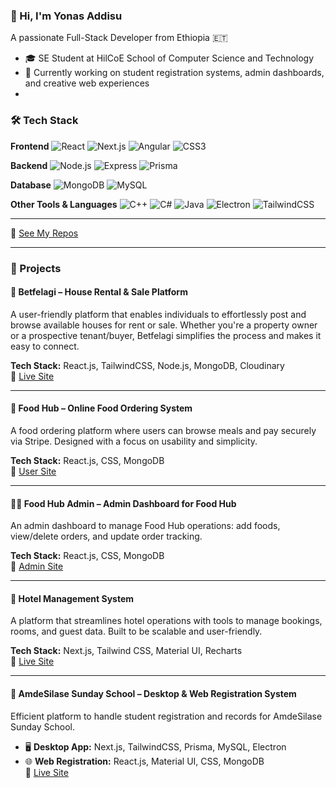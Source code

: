 ### 👋 Hi, I'm Yonas Addisu 
A passionate Full-Stack Developer from Ethiopia 🇪🇹

- 🎓 SE Student at HilCoE School of Computer Science and Technology
- 🔭 Currently working on student registration systems, admin dashboards, and creative web experiences
- 


### 🛠️ Tech Stack

**Frontend**
![React](https://img.shields.io/badge/-React-black?style=flat-square&logo=react)
![Next.js](https://img.shields.io/badge/-Next.js-black?style=flat-square&logo=next.js)
![Angular](https://img.shields.io/badge/-Angular-black?style=flat-square&logo=angular)
![CSS3](https://img.shields.io/badge/-CSS3-black?style=flat-square&logo=css3)

**Backend**
![Node.js](https://img.shields.io/badge/-Node.js-black?style=flat-square&logo=node.js)
![Express](https://img.shields.io/badge/-Express-black?style=flat-square&logo=express)
![Prisma](https://img.shields.io/badge/-Prisma-black?style=flat-square&logo=prisma)

**Database**
![MongoDB](https://img.shields.io/badge/-MongoDB-black?style=flat-square&logo=mongodb)
![MySQL](https://img.shields.io/badge/-MySQL-black?style=flat-square&logo=mysql)

**Other Tools & Languages**
![C++](https://img.shields.io/badge/-C++-black?style=flat-square&logo=c%2b%2b)
![C#](https://img.shields.io/badge/-C%23-black?style=flat-square&logo=c-sharp)
![Java](https://img.shields.io/badge/-Java-black?style=flat-square&logo=java)
![Electron](https://img.shields.io/badge/-Electron-black?style=flat-square&logo=electron)
![TailwindCSS](https://img.shields.io/badge/-TailwindCSS-black?style=flat-square&logo=tailwind-css)

---


🔗 [See My Repos](https://github.com/yoni-crypto?tab=repositories)

---

### 🚀 Projects

#### 🏡 Betfelagi – House Rental & Sale Platform
A user-friendly platform that enables individuals to effortlessly post and browse available houses for rent or sale. Whether you're a property owner or a prospective tenant/buyer, Betfelagi simplifies the process and makes it easy to connect.

**Tech Stack:** React.js, TailwindCSS, Node.js, MongoDB, Cloudinary  
🔗 [Live Site](https://betfelagi.vercel.app)

---

#### 🍔 Food Hub – Online Food Ordering System
A food ordering platform where users can browse meals and pay securely via Stripe. Designed with a focus on usability and simplicity.

**Tech Stack:** React.js, CSS, MongoDB  
🔗 [User Site](https://foodsite-fr.vercel.app)

---

#### 👨‍🍳 Food Hub Admin – Admin Dashboard for Food Hub
An admin dashboard to manage Food Hub operations: add foods, view/delete orders, and update order tracking.

**Tech Stack:** React.js, CSS, MongoDB  
🔗 [Admin Site](https://foodsite-admin.vercel.app)

---

#### 🏨 Hotel Management System
A platform that streamlines hotel operations with tools to manage bookings, rooms, and guest data. Built to be scalable and user-friendly.

**Tech Stack:** Next.js, Tailwind CSS, Material UI, Recharts  
🔗 [Live Site](https://hotel-managment-nextjs-frontend.onrender.com)

---

#### 🏫 AmdeSilase Sunday School – Desktop & Web Registration System
Efficient platform to handle student registration and records for AmdeSilase Sunday School.

- 🖥️ **Desktop App:** Next.js, TailwindCSS, Prisma, MySQL, Electron  
- 🌐 **Web Registration:** React.js, Material UI, CSS, MongoDB  
🔗 [Live Site](https://amdesilase.vercel.app)
